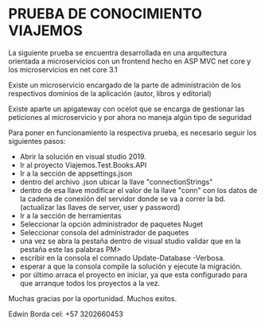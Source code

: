 # PRUEBA DE CONOCIMIENTO VIAJEMOS

La siguiente prueba se encuentra desarrollada en una arquitectura orientada a microservicios con un frontend hecho 
en ASP MVC net core y los microservicios en net core 3.1

Existe un microservicio encargado de la parte de administración de los respectivos dominios de la aplicación (autor, libros y editorial)

Existe aparte un apigateway con ocelot que se encarga de gestionar las peticiones al microservicio y por ahora no maneja algún tipo de seguridad


Para poner en funcionamiento la respectiva prueba, es necesario seguir los siguientes pasos:
 * Abrir la solución en visual studio 2019.
 * Ir al proyecto Viajemos.Test.Books.API
 * Ir a la sección de appsettings.json
 * dentro del archivo .json ubicar la llave "connectionStrings"
 * dentro de esa llave modificar el valor de la llave "conn" con los datos de la cadena de conexión del servidor donde se va a correr la bd. (actualizar las llaves de server, user y password)
 * Ir a la sección de herramientas
 * Seleccionar la opción administrador de paquetes Nuget
 * Seleccionar consola del administrador de paquetes
 * una vez se abra la pestaña dentro de visual studio validar que en la pestaña este las palabras PM>
 * escribir en la consola el comnado Update-Database -Verbosa.
 * esperar a que la consola compile la solución y ejecute la migración.
 * por último arraca el proyecto en iniciar, ya que esta configurado para que arranque todos los proyectos a la vez.
 
 
 Muchas gracias por la oportunidad. Muchos exitos.
 
 Edwin Borda
 cel: +57 3202660453

